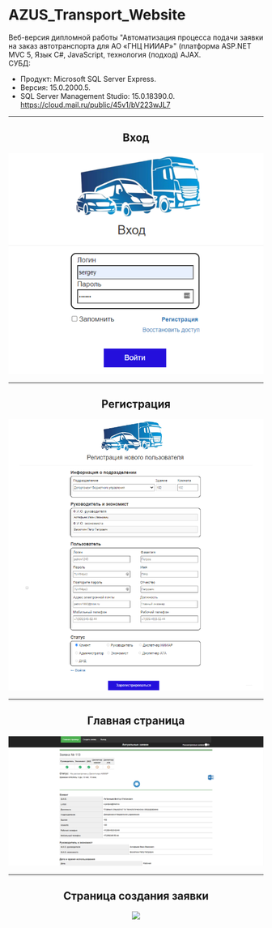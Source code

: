 # AZUS_Transport_Website
Веб-версия дипломной работы "Автоматизация процесса подачи заявки на заказ автотранспорта для AO «ГНЦ НИИАР»" (платформа ASP.NET MVC 5, Язык С#, JavaScript, технология (подход) AJAX.  
СУБД:  
- Продукт: Microsoft SQL Server Express. 
- Версия: 15.0.2000.5. 
- SQL Server Management Studio: 15.0.18390.0.  
https://cloud.mail.ru/public/45v1/bV223wJL7
<hr/>
<h2 align="center">Вход</h2>
<p align="center">
  <a href="https://raw.githubusercontent.com/kontr24/AZUS_Transport_Website/5c31bb40d3df364350a9ee1c6adce76e315c29c6/ScreenshotsApplication/LoginPage.png"><img src="https://github.com/kontr24/AZUS_Transport_Website/blob/5c31bb40d3df364350a9ee1c6adce76e315c29c6/ScreenshotsApplication/LoginPage.png"></img></a>
</p>
<hr/>
<h2 align="center">Регистрация</h2>
<p align="center">
  <a href="https://raw.githubusercontent.com/kontr24/AZUS_Transport_Website/a5b08f3f2e86b26c89ef1a0a7a385c3dbfdcac0e/ScreenshotsApplication/RegistrationPage.png"><img src="https://github.com/kontr24/AZUS_Transport_Website/blob/a5b08f3f2e86b26c89ef1a0a7a385c3dbfdcac0e/ScreenshotsApplication/RegistrationPage.png"></img></a>
</p>
<hr/>
<h2 align="center">Главная страница</h2>
<p align="center">
  <a href="https://raw.githubusercontent.com/kontr24/AZUS_Transport_Website/aa9df4b83652bbc09888ea0d3a724d4bd6001599/ScreenshotsApplication/HomePage.png"><img src="https://github.com/kontr24/AZUS_Transport_Website/blob/aa9df4b83652bbc09888ea0d3a724d4bd6001599/ScreenshotsApplication/HomePage.png"></img></a>
</p>
<hr/>
<h2 align="center">Страница создания заявки</h2>
<p align="center">
  <a href="https://raw.githubusercontent.com/kontr24/AZUS_Transport_Website/3e7dbe408d651e4b57a5f49314a4188285a6977c/ScreenshotsApplication/ApplicationСreationPage.png"><img src="https://github.com/kontr24/AZUS_Transport_Website/blob/3e7dbe408d651e4b57a5f49314a4188285a6977c/ScreenshotsApplication/Application%D0%A1reationPage.png"></img></a>
</p>
